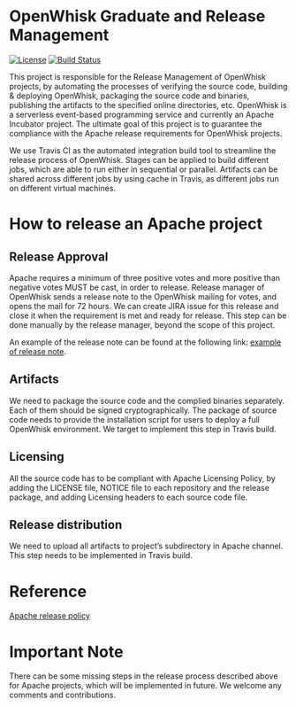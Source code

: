 # OpenWhisk Graduate and Release Management
[![License](https://img.shields.io/badge/license-Apache--2.0-blue.svg)](http://www.apache.org/licenses/LICENSE-2.0)
[![Build Status](https://travis-ci.org/apache/incubator-openwhisk-release.svg?branch=master)](https://travis-ci.org/apache/incubator-openwhisk-release)

This project is responsible for the Release Management of OpenWhisk projects, by automating the processes of verifying
the source code, building & deploying OpenWhisk, packaging the source code and binaries, publishing the artifacts to
the specified online directories, etc. OpenWhisk is a serverless event-based programming service and currently an Apache
Incubator project. The ultimate goal of this project is to guarantee the compliance with the Apache release requirements
for OpenWhisk projects.

We use Travis CI as the automated integration build tool to streamline the release process of OpenWhisk. Stages can be
applied to build different jobs, which are able to run either in sequential or parallel. Artifacts can be shared across
different jobs by using cache in Travis, as different jobs run on different virtual machines.

# How to release an Apache project

## Release Approval
Apache requires a minimum of three positive votes and more positive than negative votes MUST be cast, in order to release.
Release manager of OpenWhisk sends a release note to the OpenWhisk mailing for votes, and opens the mail for 72 hours.
We can create JIRA issue for this release and close it when the requirement is met and ready for release. This step can
be done manually by the release manager, beyond the scope of this project.

An example of the release note can be found at the following link: [example of release note](https://github.com/apache/cordova-coho/blob/master/docs/coho-release-process.md).

## Artifacts
We need to package the source code and the complied binaries separately. Each of them should be signed cryptographically.
The package of source code needs to provide the installation script for users to deploy a full OpenWhisk environment.
We target to implement this step in Travis build.

## Licensing
All the source code has to be compliant with Apache Licensing Policy, by adding the LICENSE file, NOTICE file to each
repository and the release package, and adding Licensing headers to each source code file.

## Release distribution
We need to upload all artifacts to project’s subdirectory in Apache channel. This step needs to be implemented in Travis build.

# Reference
[Apache release policy](http://www.apache.org/legal/release-policy.html)

# Important Note
There can be some missing steps in the release process described above for Apache projects, which will be implemented in
future. We welcome any comments and contributions.
